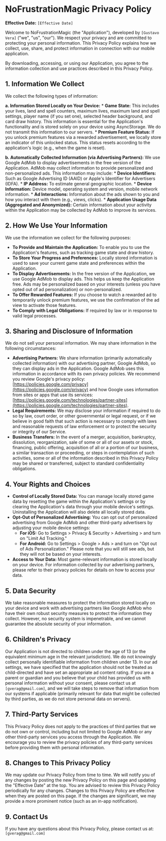# NoFrustrationMagic Privacy Policy

**Effective Date:** `[Effective Date]`

Welcome to NoFrustrationMagic (the "Application"), developed by `[Gustavo Vera]` ("we", "us", "our"). We respect your privacy and are committed to protecting your personal information. This Privacy Policy explains how we collect, use, share, and protect information in connection with our mobile application.

By downloading, accessing, or using our Application, you agree to the information collection and use practices described in this Privacy Policy.

## 1. Information We Collect

We collect the following types of information:

   **a. Information Stored Locally on Your Device:**
    *   **Game State:** This includes your lives, land and spell counters, maximum lives, maximum land and spell settings, player name (if you set one), selected header background, and card draw history. This information is essential for the Application's functionality and is stored solely on your device using AsyncStorage. We do not transmit this information to our servers.
    *   **Premium Feature Status:** If you unlock premium features via a rewarded advertisement, we locally store an indicator of this unlocked status. This status resets according to the application's logic (e.g., when the game is reset).

   **b. Automatically Collected Information (via Advertising Partners):**
    We use Google AdMob to display advertisements in the free version of the Application. AdMob may collect information to provide personalized and non-personalized ads. This information may include:
    *   **Device Identifiers:** Such as Google Advertising ID (AAID) or Apple's Identifier for Advertisers (IDFA).
    *   **IP Address:** To estimate general geographic location.
    *   **Device Information:** Device model, operating system and version, mobile network information.
    *   **Ad Interactions:** Information about the ads shown to you and how you interact with them (e.g., views, clicks).
    *   **Application Usage Data (Aggregated and Anonymized):** Certain information about your activity within the Application may be collected by AdMob to improve its services.

## 2. How We Use Your Information

We use the information we collect for the following purposes:

*   **To Provide and Maintain the Application:** To enable you to use the Application's features, such as tracking game state and draw history.
*   **To Store Your Progress and Preferences:** Locally stored information is used to save your current game state and preferences within the Application.
*   **To Display Advertisements:** In the free version of the Application, we use Google AdMob to display ads. This helps us keep the Application free. Ads may be personalized based on your interests (unless you have opted out of ad personalization) or non-personalized.
*   **To Offer Rewarded Features:** If you choose to watch a rewarded ad to temporarily unlock premium features, we use the confirmation of the ad view to activate those features.
*   **To Comply with Legal Obligations:** If required by law or in response to valid legal processes.

## 3. Sharing and Disclosure of Information

We do not sell your personal information. We may share information in the following circumstances:

*   **Advertising Partners:** We share information (primarily automatically collected information) with our advertising partner, Google AdMob, so they can display ads in the Application. Google AdMob uses this information in accordance with its own privacy policies. We recommend you review Google's privacy policy: [https://policies.google.com/privacy](https://policies.google.com/privacy) and how Google uses information from sites or apps that use its services: [https://policies.google.com/technologies/partner-sites](https://policies.google.com/technologies/partner-sites).
*   **Legal Requirements:** We may disclose your information if required to do so by law, court order, or other governmental or legal request, or if we believe in good faith that such action is necessary to comply with laws and reasonable requests of law enforcement or to protect the security or integrity of our Service.
*   **Business Transfers:** In the event of a merger, acquisition, bankruptcy, dissolution, reorganization, sale of some or all of our assets or stock, financing, public offering, acquisition of all or a portion of our business, a similar transaction or proceeding, or steps in contemplation of such activities, some or all of the information described in this Privacy Policy may be shared or transferred, subject to standard confidentiality obligations.

## 4. Your Rights and Choices

*   **Control of Locally Stored Data:** You can manage locally stored game data by resetting the game within the Application's settings or by clearing the Application's data through your mobile device's settings. Uninstalling the Application will also delete all locally stored data.
*   **Opt-Out of Personalized Advertising:** You can opt out of personalized advertising from Google AdMob and other third-party advertisers by adjusting your mobile device settings:
    *   **For iOS:** Go to Settings > Privacy & Security > Advertising > and turn on "Limit Ad Tracking."
    *   **For Android:** Go to Settings > Google > Ads > and turn on "Opt out of Ads Personalization."
    Please note that you will still see ads, but they will not be based on your interests.
*   **Access to Your Data:** Most game-relevant information is stored locally on your device. For information collected by our advertising partners, please refer to their privacy policies for details on how to access your data.

## 5. Data Security

We take reasonable measures to protect the information stored locally on your device and work with advertising partners like Google AdMob who have their own robust security measures to protect the information they collect. However, no security system is impenetrable, and we cannot guarantee the absolute security of your information.

## 6. Children's Privacy

Our Application is not directed to children under the age of 13 (or the equivalent minimum age in the relevant jurisdiction). We do not knowingly collect personally identifiable information from children under 13. In our ad settings, we have specified that the application should not be treated as child-directed and have set an appropriate ad content rating. If you are a parent or guardian and you believe that your child has provided us with personal information without your consent, please contact us at `[gverag@gmail.com]`, and we will take steps to remove that information from our systems if applicable (primarily relevant for data that might be collected by third parties, as we do not store personal data on servers).

## 7. Third-Party Services

This Privacy Policy does not apply to the practices of third parties that we do not own or control, including but not limited to Google AdMob or any other third-party services you access through the Application. We encourage you to review the privacy policies of any third-party services before providing them with personal information.

## 8. Changes to This Privacy Policy

We may update our Privacy Policy from time to time. We will notify you of any changes by posting the new Privacy Policy on this page and updating the "Effective Date" at the top. You are advised to review this Privacy Policy periodically for any changes. Changes to this Privacy Policy are effective when they are posted on this page. If the changes are significant, we may provide a more prominent notice (such as an in-app notification).

## 9. Contact Us

If you have any questions about this Privacy Policy, please contact us at:
`[gverag@gmail.com]`